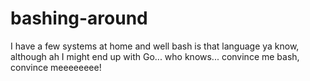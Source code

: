 # bashing-around
I have a few systems at home and well bash is that language ya know, although ah I might end up with Go... who knows... convince me bash, convince meeeeeeee!
